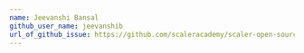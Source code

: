 ```yaml
---
name: Jeevanshi Bansal
github_user_name: jeevanshib
url_of_github_issue: https://github.com/scaleracademy/scaler-open-source-september-challenge/issues/469
---
```


